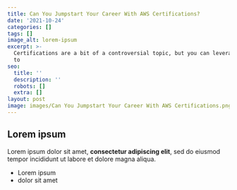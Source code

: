 ```yaml
---
title: Can You Jumpstart Your Career With AWS Certifications?
date: '2021-10-24'
categories: []
tags: []
image_alt: lorem-ipsum
excerpt: >-
  Certifications are a bit of a controversial topic, but you can leverage them
  to 
seo:
  title: ''
  description: ''
  robots: []
  extra: []
layout: post
image: images/Can You Jumpstart Your Career With AWS Certifications.png
---
```

## Lorem ipsum

Lorem ipsum dolor sit amet, **consectetur adipiscing elit**, sed do eiusmod tempor incididunt ut labore et dolore magna aliqua.

- Lorem ipsum
- dolor sit amet